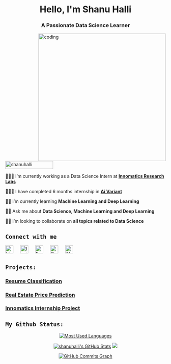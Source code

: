 <h1 align="center">Hello, I'm Shanu Halli</h1>
<h3 align="center">A Passionate Data Science Learner</h3>
<img align="right" alt="coding" width="400" src="https://blog.imarticus.org/wp-content/uploads/2020/09/rt.gif">
<p align="left"><img src="https://komarev.com/ghpvc/?username=shanuhalli&label=Profile%20views&color=0e75b6&style=flat" alt="shanuhalli" height="25" width="150" /></p>

🔹👨‍💻 I’m currently working as a Data Science Intern at **[Innomatics Research Labs](http://www.innomatics.in)**

🔹🧑‍🎓 I have completed 6 months internship in **[Ai Variant](https://aivariant.com)**

🔹📙 I’m currently learning **Machine Learning and Deep Learning**

🔹💬 Ask me about **Data Science, Machine Learning and Deep Learning**

🔹👯 I’m looking to collaborate on **all topics related to Data Science**

## `Connect with me`
<div>
<p align="left">
<a href="https://www.linkedin.com/in/shanuhalli" target="_blank"><img alt="LinkedIn" width="25px" src="https://cdn-icons-png.flaticon.com/512/3536/3536505.png"></a> &emsp;
<a href="https://www.instagram.com/hallishanu" target="_blank"><img alt="Instagram" width="25px" src="https://cdn-icons-png.flaticon.com/512/1384/1384063.png"></a> &emsp;
<a href="https://www.facebook.com/hallishanu" target="_blank"><img alt="Facebook" width="25px" src="https://upload.wikimedia.org/wikipedia/commons/5/51/Facebook_f_logo_%282019%29.svg"></a> &emsp;
<a href="mailto:shanuhalli@gmail.com" target="_blank"><img alt="Gmail" width="25px" src="https://cdn-icons-png.flaticon.com/512/5968/5968534.png"></a> &emsp;
<a href="https://api.whatsapp.com/send/?phone=%2B919860934650&text&type=phone_number&app_absent=0" target="_blank"><img alt="Whatsapp" width="25px" src="https://cdn-icons-png.flaticon.com/512/5968/5968841.png"></a>
</p>
</div>

## `Projects:`

### [Resume Classification](https://github.com/shanuhalli/Project-Resume-Classification)
### [Real Estate Price Prediction](https://github.com/shanuhalli/Project-Real-Estate-Price-Prediction)
### [Innomatics Internship Project](https://github.com/shanuhalli/Project-Innomatics-Internship)

## `My Github Status:` 

<p align="center"><a href="https://github.com/shanuhalli"><img src="https://github-readme-stats.vercel.app/api/top-langs/?username=shanuhalli&langs_count=10&title_color=f97316&text_color=000000&icon_color=6366f1&bg_color=ffffff&locale=en&custom_title=Most%20Used%20Languages" alt="Most Used Languages" /></a></p>

<p align="center"><a href="http://www.github.com/shanuhalli"><img src="https://github-readme-stats.vercel.app/api?username=shanuhalli&show_icons=true&locale=en" alt="shanuhalli's GitHub Stats" /></a>
<a href="http://www.github.com/shanuhalli"><img src="https://github-readme-streak-stats.herokuapp.com/?user=shanuhalli&show_icons=true&locale=en" /></a></p>

<p align="center"><a href="http://www.github.com/shanuhalli"><img src="https://github-readme-activity-graph.cyclic.app/graph?username=shanuhalli&bg_color=ffffff&color=000000&line=6366f1&point=000000&area_color=ffffff&area=true&custom_title=GitHub%20Commits%20Graph"
alt="GitHub Commits Graph" /></a></p>
